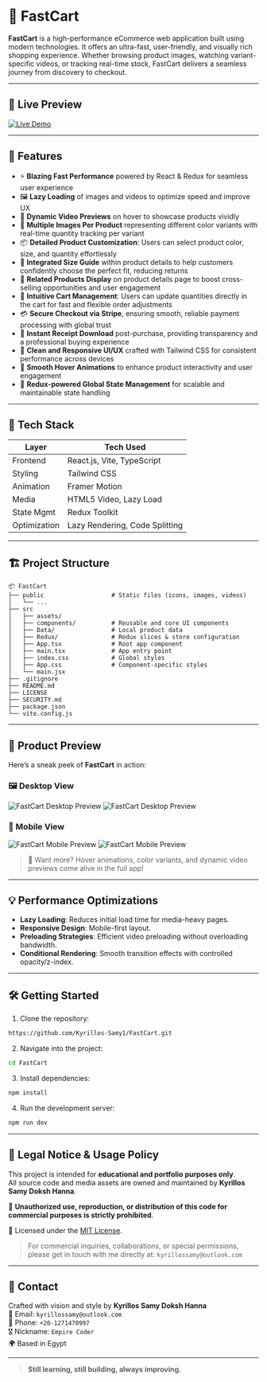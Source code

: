 # 🛒 FastCart

**FastCart** is a high-performance eCommerce web application built using modern technologies. It offers an ultra-fast, user-friendly, and visually rich shopping experience. Whether browsing product images, watching variant-specific videos, or tracking real-time stock, FastCart delivers a seamless journey from discovery to checkout.

---

## 🚀 Live Preview

[![Live Demo](https://img.shields.io/badge/Live%20Demo-FastCart-2E8B57?style=for-the-badge&logo=vercel&logoColor=white)](https://fast-cart-831t.vercel.app/)

---

## 🎯 Features

- ⚡ **Blazing Fast Performance** powered by React & Redux for seamless user experience  
- 🖼️ **Lazy Loading** of images and videos to optimize speed and improve UX  
- 🎥 **Dynamic Video Previews** on hover to showcase products vividly  
- 🎨 **Multiple Images Per Product** representing different color variants with real-time quantity tracking per variant  
- 📦 **Detailed Product Customization**: Users can select product color, size, and quantity effortlessly  
- 📐 **Integrated Size Guide** within product details to help customers confidently choose the perfect fit, reducing returns  
- 🔗 **Related Products Display** on product details page to boost cross-selling opportunities and user engagement  
- 🛒 **Intuitive Cart Management**: Users can update quantities directly in the cart for fast and flexible order adjustments  
- 💳 **Secure Checkout via Stripe**, ensuring smooth, reliable payment processing with global trust  
- 📄 **Instant Receipt Download** post-purchase, providing transparency and a professional buying experience  
- 💎 **Clean and Responsive UI/UX** crafted with Tailwind CSS for consistent performance across devices  
- 🔁 **Smooth Hover Animations** to enhance product interactivity and user engagement  
- 🔄 **Redux-powered Global State Management** for scalable and maintainable state handling  

---

## 🧠 Tech Stack

| Layer        | Tech Used                      |
|--------------|--------------------------------|
| Frontend     | React.js, Vite, TypeScript     |
| Styling      | Tailwind CSS                   |
| Animation    | Framer Motion                  |
| Media        | HTML5 Video, Lazy Load         |
| State Mgmt   | Redux Toolkit                  |
| Optimization | Lazy Rendering, Code Splitting |

---

## 🏗️ Project Structure

```
📦 FastCart
├── public                   # Static files (icons, images, videos)
│   └── ...
├── src
│   ├── assets/             
│   ├── components/          # Reusable and core UI components
│   ├── Data/                # Local product data
│   ├── Redux/               # Redux slices & store configuration
│   ├── App.tsx              # Root app component
│   ├── main.tsx             # App entry point
│   ├── index.css            # Global styles
│   ├── App.css              # Component-specific styles
│   └── main.jsx
├── .gitignore
├── README.md
├── LICENSE
├── SECURITY.md
├── package.json
└── vite.config.js
```

---

## 📸 Product Preview

Here’s a sneak peek of **FastCart** in action:

### 🖼️ Desktop View

![FastCart Desktop Preview](./src/assets/previews/desktop-preview/1-desktop-preview.png)
![FastCart Desktop Preview](./src/assets/previews/desktop-preview/2-desktop-preview.png)

### 📱 Mobile View

![FastCart Mobile Preview](./src/assets/previews/mobile-preview/1-mobile-preview.png)
![FastCart Mobile Preview](./src/assets/previews/mobile-preview/2-mobile-preview.png)

> 🎥 Want more? Hover animations, color variants, and dynamic video previews come alive in the full app!

---

## 💡 Performance Optimizations

- **Lazy Loading**: Reduces initial load time for media-heavy pages.
- **Responsive Design**: Mobile-first layout.
- **Preloading Strategies**: Efficient video preloading without overloading bandwidth.
- **Conditional Rendering**: Smooth transition effects with controlled opacity/z-index.

---

## 🛠️ Getting Started

1. Clone the repository:

```bash
https://github.com/Kyrillos-Samy1/FastCart.git
```

2. Navigate into the project:

```bash
cd FastCart
```

3. Install dependencies:

```bash
npm install
```

4. Run the development server:

```bash
npm run dev
```

---

## 🔐 Legal Notice & Usage Policy

This project is intended for **educational and portfolio purposes only**.  
All source code and media assets are owned and maintained by **Kyrillos Samy Doksh Hanna**.

🚫 **Unauthorized use, reproduction, or distribution of this code for commercial purposes is strictly prohibited**.

📄 Licensed under the [MIT License](./LICENSE).

> For commercial inquiries, collaborations, or special permissions, please get in touch with me directly at: `kyrillossamy@outlook.com`
---

## 💬 Contact

Crafted with vision and style by **Kyrillos Samy Doksh Hanna**  
📧 Email: `kyrillossamy@outlook.com`  
📱 Phone: `+20-1271470997`  
🎖️ Nickname: `Empire Coder`  
🌍 Based in Egypt

---

> **Still learning, still building, always improving.**
